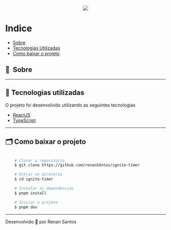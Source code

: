 <h1 align="center">
    <img src="https://ik.imagekit.io/r1fzu0agz/cover_ignite_timer.png">
</h1>

# Indice

- [Sobre](#-sobre)
- [Tecnologias Utilizadas](#-tecnologias-utilizadas)
- [Como baixar o projeto](#-como-baixar-o-projeto)

## 🔖&nbsp; Sobre

---

## 🚀 Tecnologias utilizadas

O projeto foi desenvolvido utilizando as seguintes tecnologias

- [ReactJS](https://reactjs.org)
- [TypeScript](https://www.typescriptlang.org/)

---

## 🗂 Como baixar o projeto

```bash

    # Clonar o repositório
    $ git clone https://github.com/renanS4ntos/ignite-timer

    # Entrar no diretório
    $ cd ignite-timer

    # Instalar as dependências
    $ pnpm install

    # Iniciar o projeto
    $ pnpm dev
```

---

Desenvolvido 💜 por Renan Santos
